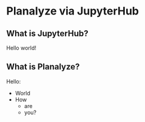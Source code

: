 # Planalyze via JupyterHub

## What is JupyterHub?
Hello world!
## What is Planalyze?
Hello:
+ World
+ How
    + are
    + you?




